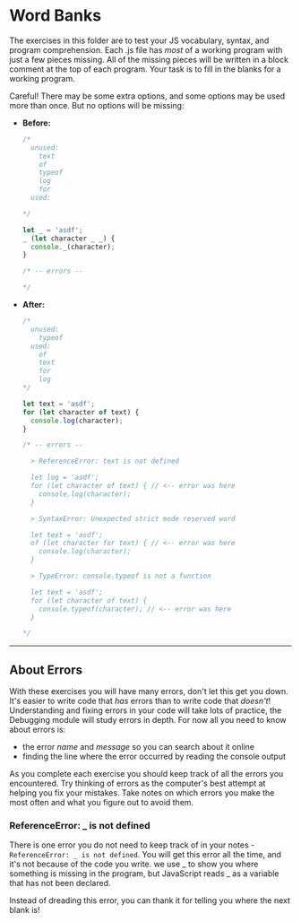 # Word Banks

The exercises in this folder are to test your JS vocabulary, syntax, and program comprehension. Each .js file has _most_ of a working program with just a few pieces missing. All of the missing pieces will be written in a block comment at the top of each program. Your task is to fill in the blanks for a working program.

Careful! There may be some extra options, and some options may be used more than once. But no options will be missing:

- **Before:**

  ```js
  /*
    unused:
      text
      of
      typeof
      log
      for
    used:

  */

  let _ = 'asdf';
  _ (let character _ _) {
    console._(character);
  }

  /* -- errors --

  */
  ```

- **After:**

  ```js
  /*
    unused:
      typeof
    used:
      of
      text
      for
      log
  */

  let text = 'asdf';
  for (let character of text) {
    console.log(character);
  }

  /* -- errors --
  
    > ReferenceError: text is not defined
  
    let log = 'asdf';
    for (let character of text) { // <-- error was here
      console.log(character);
    }
  
    > SyntaxError: Unexpected strict mode reserved word
  
    let text = 'asdf';
    of (let character for text) { // <-- error was here
      console.log(character);
    }
  
    > TypeError: console.typeof is not a function
  
    let text = 'asdf';
    for (let character of text) {
      console.typeof(character); // <-- error was here
    }
  
  */
  ```

---

## About Errors

With these exercises you will have many errors, don't let this get you down. It's easier to write code that _has_ errors than to write code that _doesn't_! Understanding and fixing errors in your code will take lots of practice, the Debugging module will study errors in depth. For now all you need to know about errors is:

- the error _name_ and _message_ so you can search about it online
- finding the line where the error occurred by reading the console output

As you complete each exercise you should keep track of all the errors you encountered. Try thinking of errors as the computer's best attempt at helping you fix your mistakes. Take notes on which errors you make the most often and what you figure out to avoid them.

### ReferenceError: \_ is not defined

There is one error you do not need to keep track of in your notes - `ReferenceError: _ is not defined`. You will get this error all the time, and it's not because of the code you write. we use \_ to show you where something is missing in the program, but JavaScript reads \_ as a variable that has not been declared.

Instead of dreading this error, you can thank it for telling you where the next blank is!
